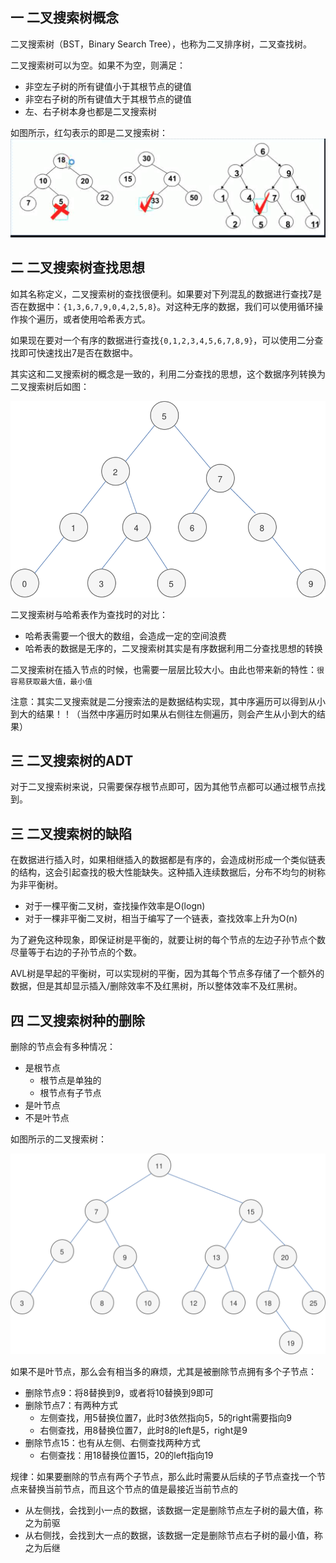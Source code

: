 ## 一 二叉搜索树概念

二叉搜索树（BST，Binary Search Tree），也称为二叉排序树，二叉查找树。  

二叉搜索树可以为空。如果不为空，则满足：
- 非空左子树的所有键值小于其根节点的键值
- 非空右子树的所有键值大于其根节点的键值
- 左、右子树本身也都是二叉搜索树

如图所示，红勾表示的即是二叉搜索树：  
![](../images/structure/bstree-01.png)  

## 二 二叉搜索树查找思想

如其名称定义，二叉搜索树的查找很便利。如果要对下列混乱的数据进行查找7是否在数据中：`{1,3,6,7,9,0,4,2,5,8}`。对这种无序的数据，我们可以使用循环操作挨个遍历，或者使用哈希表方式。  

如果现在要对一个有序的数据进行查找`{0,1,2,3,4,5,6,7,8,9}`，可以使用二分查找即可快速找出7是否在数据中。  

其实这和二叉搜索树的概念是一致的，利用二分查找的思想，这个数据序列转换为二叉搜索树后如图：  

![](../images/structure/bstree-02.svg)  

二叉搜索树与哈希表作为查找时的对比：
- 哈希表需要一个很大的数组，会造成一定的空间浪费
- 哈希表的数据是无序的，二叉搜索树其实是有序数据利用二分查找思想的转换

二叉搜索树在插入节点的时候，也需要一层层比较大小。由此也带来新的特性：`很容易获取最大值，最小值`  

注意：其实二叉搜索就是二分搜索法的是数据结构实现，其中序遍历可以得到从小到大的结果！！（当然中序遍历时如果从右侧往左侧遍历，则会产生从小到大的结果）

## 三 二叉搜索树的ADT

对于二叉搜索树来说，只需要保存根节点即可，因为其他节点都可以通过根节点找到。

## 三 二叉搜索树的缺陷

在数据进行插入时，如果相继插入的数据都是有序的，会造成树形成一个类似链表的结构，这会引起查找的极大性能缺失。这种插入连续数据后，分布不均匀的树称为非平衡树。
- 对于一棵平衡二叉树，查找操作效率是O(logn)
- 对于一棵非平衡二叉树，相当于编写了一个链表，查找效率上升为O(n)

为了避免这种现象，即保证树是平衡的，就要让树的每个节点的左边子孙节点个数尽量等于右边的子孙节点的个数。  

AVL树是早起的平衡树，可以实现树的平衡，因为其每个节点多存储了一个额外的数据，但是其却显示插入/删除效率不及红黑树，所以整体效率不及红黑树。  

## 四 二叉搜索树种的删除

删除的节点会有多种情况：
- 是根节点
  - 根节点是单独的
  - 根节点有子节点
- 是叶节点
- 不是叶节点

如图所示的二叉搜索树：  

![](../images/structure/bstree-03.svg)  

如果不是叶节点，那么会有相当多的麻烦，尤其是被删除节点拥有多个子节点：
- 删除节点9：将8替换到9，或者将10替换到9即可
- 删除节点7：有两种方式
  - 左侧查找，用5替换位置7，此时3依然指向5，5的right需要指向9
  - 右侧查找，用8替换位置7，此时8的left是5，right是9
- 删除节点15：也有从左侧、右侧查找两种方式
  - 右侧查找：用18替换位置15，20的left指向19


规律：如果要删除的节点有两个子节点，那么此时需要从后续的子节点查找一个节点来替换当前节点，而且这个节点的值是最接近当前节点的
- 从左侧找，会找到小一点的数据，该数据一定是删除节点左子树的最大值，称之为前驱
- 从右侧找，会找到大一点的数据，该数据一定是删除节点右子树的最小值，称之为后继